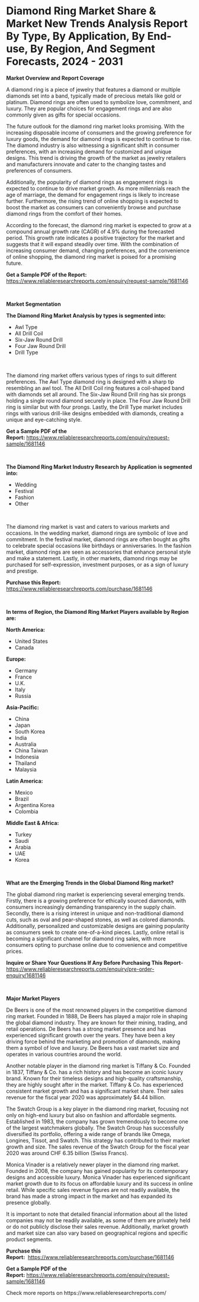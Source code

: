 <p><h1>Diamond Ring Market Share & Market New Trends Analysis Report By Type, By Application, By End-use, By Region, And Segment Forecasts, 2024 - 2031</h1></p><p><strong>Market Overview and Report Coverage</strong></p>
<p><p>A diamond ring is a piece of jewelry that features a diamond or multiple diamonds set into a band, typically made of precious metals like gold or platinum. Diamond rings are often used to symbolize love, commitment, and luxury. They are popular choices for engagement rings and are also commonly given as gifts for special occasions.</p><p>The future outlook for the diamond ring market looks promising. With the increasing disposable income of consumers and the growing preference for luxury goods, the demand for diamond rings is expected to continue to rise. The diamond industry is also witnessing a significant shift in consumer preferences, with an increasing demand for customized and unique designs. This trend is driving the growth of the market as jewelry retailers and manufacturers innovate and cater to the changing tastes and preferences of consumers.</p><p>Additionally, the popularity of diamond rings as engagement rings is expected to continue to drive market growth. As more millennials reach the age of marriage, the demand for engagement rings is likely to increase further. Furthermore, the rising trend of online shopping is expected to boost the market as consumers can conveniently browse and purchase diamond rings from the comfort of their homes.</p><p>According to the forecast, the diamond ring market is expected to grow at a compound annual growth rate (CAGR) of 4.9% during the forecasted period. This growth rate indicates a positive trajectory for the market and suggests that it will expand steadily over time. With the combination of increasing consumer demand, changing preferences, and the convenience of online shopping, the diamond ring market is poised for a promising future.</p></p>
<p><strong>Get a Sample PDF of the Report:</strong> <a href="https://www.reliableresearchreports.com/enquiry/request-sample/1681146">https://www.reliableresearchreports.com/enquiry/request-sample/1681146</a></p>
<p>&nbsp;</p>
<p><strong>Market Segmentation</strong></p>
<p><strong>The Diamond Ring Market Analysis by types is segmented into:</strong></p>
<p><ul><li>Awl Type</li><li>All Drill Coil</li><li>Six-Jaw Round Drill</li><li>Four Jaw Round Drill</li><li>Drill Type</li></ul></p>
<p>&nbsp;</p>
<p><p>The diamond ring market offers various types of rings to suit different preferences. The Awl Type diamond ring is designed with a sharp tip resembling an awl tool. The All Drill Coil ring features a coil-shaped band with diamonds set all around. The Six-Jaw Round Drill ring has six prongs holding a single round diamond securely in place. The Four Jaw Round Drill ring is similar but with four prongs. Lastly, the Drill Type market includes rings with various drill-like designs embedded with diamonds, creating a unique and eye-catching style.</p></p>
<p><strong>Get a Sample PDF of the Report:</strong>&nbsp;<a href="https://www.reliableresearchreports.com/enquiry/request-sample/1681146">https://www.reliableresearchreports.com/enquiry/request-sample/1681146</a></p>
<p>&nbsp;</p>
<p><strong>The Diamond Ring Market Industry Research by Application is segmented into:</strong></p>
<p><ul><li>Wedding</li><li>Festival</li><li>Fashion</li><li>Other</li></ul></p>
<p>&nbsp;</p>
<p><p>The diamond ring market is vast and caters to various markets and occasions. In the wedding market, diamond rings are symbolic of love and commitment. In the festival market, diamond rings are often bought as gifts to celebrate special occasions like birthdays or anniversaries. In the fashion market, diamond rings are seen as accessories that enhance personal style and make a statement. Lastly, in other markets, diamond rings may be purchased for self-expression, investment purposes, or as a sign of luxury and prestige.</p></p>
<p><strong>Purchase this Report:</strong>&nbsp; <a href="https://www.reliableresearchreports.com/purchase/1681146">https://www.reliableresearchreports.com/purchase/1681146</a></p>
<p>&nbsp;</p>
<p><strong>In terms of Region, the Diamond Ring Market Players available by Region are:</strong></p>
<p>
    <p> <strong> North America: </strong>
        <ul>
            <li>United States</li>
            <li>Canada</li>
        </ul>
        </p> 
    <p> <strong> Europe: </strong>
        <ul>
            <li>Germany</li>
            <li>France</li>
            <li>U.K.</li>
            <li>Italy</li>
            <li>Russia</li>
        </ul>
        </p> 
    <p> <strong> Asia-Pacific: </strong>
        <ul>
            <li>China</li>
            <li>Japan</li>
            <li>South Korea</li>
            <li>India</li>
            <li>Australia</li>
            <li>China Taiwan</li>
            <li>Indonesia</li>
            <li>Thailand</li>
            <li>Malaysia</li>
        </ul>
        </p> 
    <p> <strong> Latin America: </strong>
        <ul>
            <li>Mexico</li>
            <li>Brazil</li>
            <li>Argentina Korea</li>
            <li>Colombia</li>
        </ul>
        </p> 
    <p> <strong> Middle East & Africa: </strong>
        <ul>
            <li>Turkey</li>
            <li>Saudi</li>
            <li>Arabia</li>
            <li>UAE</li>
            <li>Korea</li>
        </ul>
    </p>
    </p>
<p>&nbsp;</p>
<p><strong>What are the Emerging Trends in the Global Diamond Ring market?</strong></p>
<p><p>The global diamond ring market is experiencing several emerging trends. Firstly, there is a growing preference for ethically sourced diamonds, with consumers increasingly demanding transparency in the supply chain. Secondly, there is a rising interest in unique and non-traditional diamond cuts, such as oval and pear-shaped stones, as well as colored diamonds. Additionally, personalized and customizable designs are gaining popularity as consumers seek to create one-of-a-kind pieces. Lastly, online retail is becoming a significant channel for diamond ring sales, with more consumers opting to purchase online due to convenience and competitive prices.</p></p>
<p><strong>Inquire or Share Your Questions If Any Before Purchasing This Report</strong>- <a href="https://www.reliableresearchreports.com/enquiry/pre-order-enquiry/1681146">https://www.reliableresearchreports.com/enquiry/pre-order-enquiry/1681146</a></p>
<p>&nbsp;</p>
<p><strong>Major Market Players</strong></p>
<p><p>De Beers is one of the most renowned players in the competitive diamond ring market. Founded in 1888, De Beers has played a major role in shaping the global diamond industry. They are known for their mining, trading, and retail operations. De Beers has a strong market presence and has experienced significant growth over the years. They have been a key driving force behind the marketing and promotion of diamonds, making them a symbol of love and luxury. De Beers has a vast market size and operates in various countries around the world.</p><p>Another notable player in the diamond ring market is Tiffany & Co. Founded in 1837, Tiffany & Co. has a rich history and has become an iconic luxury brand. Known for their timeless designs and high-quality craftsmanship, they are highly sought after in the market. Tiffany & Co. has experienced consistent market growth and has a significant market share. Their sales revenue for the fiscal year 2020 was approximately $4.44 billion.</p><p>The Swatch Group is a key player in the diamond ring market, focusing not only on high-end luxury but also on fashion and affordable segments. Established in 1983, the company has grown tremendously to become one of the largest watchmakers globally. The Swatch Group has successfully diversified its portfolio, offering a wide range of brands like Omega, Longines, Tissot, and Swatch. This strategy has contributed to their market growth and size. The sales revenue of the Swatch Group for the fiscal year 2020 was around CHF 6.35 billion (Swiss Francs).</p><p>Monica Vinader is a relatively newer player in the diamond ring market. Founded in 2008, the company has gained popularity for its contemporary designs and accessible luxury. Monica Vinader has experienced significant market growth due to its focus on affordable luxury and its success in online retail. While specific sales revenue figures are not readily available, the brand has made a strong impact in the market and has expanded its presence globally.</p><p>It is important to note that detailed financial information about all the listed companies may not be readily available, as some of them are privately held or do not publicly disclose their sales revenue. Additionally, market growth and market size can also vary based on geographical regions and specific product segments.</p></p>
<p><strong>Purchase this Report:</strong>&nbsp;&nbsp;<a href="https://www.reliableresearchreports.com/purchase/1681146">https://www.reliableresearchreports.com/purchase/1681146</a></p>
<p></p>
<p><strong>Get a Sample PDF of the Report:</strong>&nbsp;<a href="https://www.reliableresearchreports.com/enquiry/request-sample/1681146">https://www.reliableresearchreports.com/enquiry/request-sample/1681146</a></p>
<p>Check more reports on https://www.reliableresearchreports.com/</p>
